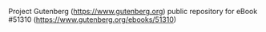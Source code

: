Project Gutenberg (https://www.gutenberg.org) public repository for
eBook #51310 (https://www.gutenberg.org/ebooks/51310)
